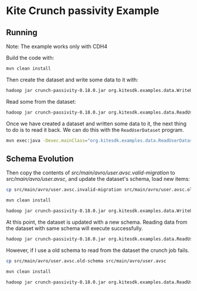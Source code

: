 
# Kite Crunch passivity Example

## Running
Note: The example works only with CDH4

Build the code with:

```bash
mvn clean install
```

Then create the dataset and write some data to it with:

```bash
hadoop jar crunch-passivity-0.18.0.jar org.kitesdk.examples.data.WriteUserDataset
```

Read some from the dataset:

```bash
hadoop jar crunch-passivity-0.18.0.jar org.kitesdk.examples.data.ReadUserDataset
```

Once we have created a dataset and written some data to it, the next thing to do is to
read it back. We can do this with the `ReadUserDataset` program.

```bash
mvn exec:java -Dexec.mainClass="org.kitesdk.examples.data.ReadUserDataset"
```

## Schema Evolution


Then copy the contents of _src/main/avro/user.avsc.valid-migration_ to
_src/main/avro/user.avsc_, and update the dataset's schema, load new items:

```bash
cp src/main/avro/user.avsc.invalid-migration src/main/avro/user.avsc.old-schema

mvn clean install

hadoop jar crunch-passivity-0.18.0.jar org.kitesdk.examples.data.WriteUserDataset
```

At this point, the dataset is updated with a new schema. Reading data from the dataset
with same schema will execute successfully. 

```bash
hadoop jar crunch-passivity-0.18.0.jar org.kitesdk.examples.data.ReadUserDataset
```
However, if I use a old schema to read from the dataset the crunch job fails.

```bash
cp src/main/avro/user.avsc.old-schema src/main/avro/user.avsc

mvn clean install

hadoop jar crunch-passivity-0.18.0.jar org.kitesdk.examples.data.ReadUserDataset
```

